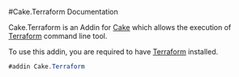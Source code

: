 #Cake.Terraform Documentation

Cake.Terraform is an Addin for [Cake][0] which allows the execution of [Terraform][1] command line tool.

To use this addin, you are required to have [Terraform][1] installed. 

```csharp
#addin Cake.Terraform
```

[0]: http://cakebuild.net/
[1]: https://www.terraform.io/
